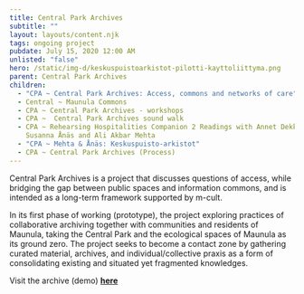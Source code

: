 ```yaml
---
title: Central Park Archives
subtitle: ""
layout: layouts/content.njk
tags: ongoing project
pubdate: July 15, 2020 12:00 AM
unlisted: "false"
hero: /static/img-d/keskuspuistoarkistot-pilotti-kayttoliittyma.png
parent: Central Park Archives
children:
  - "CPA ~ Central Park Archives: Access, commons and networks of care"
  - Central ~ Maunula Commons
  - CPA ~ Central Park Archives - workshops
  - CPA ~  Central Park Archives sound walk
  - CPA ~ Rehearsing Hospitalities Companion 2 Readings with Annet Dekker, and
    Susanna Ånäs and Ali Akbar Mehta
  - "CPA ~ Mehta & Ånäs: Keskuspuisto-arkistot"
  - CPA ~ Central Park Archives (Process)
---
```

Central Park Archives is a project that discusses questions of access, while bridging the gap between public spaces and information commons, and is intended as a long-term framework supported by m-cult.

In its first phase of working (prototype), the project exploring practices of collaborative archiving together with communities and residents of Maunula, taking the Central Park and the ecological spaces of Maunula as its ground zero. The project seeks to become a contact zone by gathering curated material, archives, and individual/collective praxis as a form of consolidating existing and situated yet fragmented knowledges.

Visit the archive (demo) **[here](https://central-park-archives.github.io/#16/60.227151/24.912975/0/60)**
<br/><br/>
